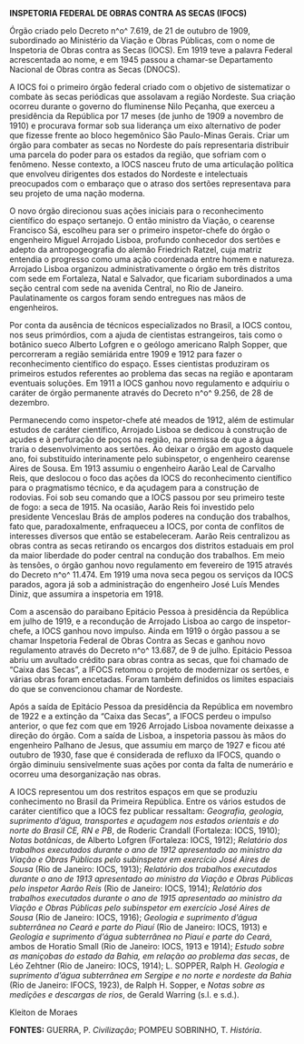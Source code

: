 **INSPETORIA FEDERAL DE OBRAS CONTRA AS SECAS (IFOCS)**

Órgão criado pelo Decreto n^o^ 7.619, de 21 de outubro de 1909,
subordinado ao Ministério da Viação e Obras Públicas, com o nome de
Inspetoria de Obras contra as Secas (IOCS). Em 1919 teve a palavra
Federal acrescentada ao nome, e em 1945 passou a chamar-se Departamento
Nacional de Obras contra as Secas (DNOCS).

A IOCS foi o primeiro órgão federal criado com o objetivo de
sistematizar o combate às secas periódicas que assolavam a região
Nordeste. Sua criação ocorreu durante o governo do fluminense Nilo
Peçanha, que exerceu a presidência da República por 17 meses (de junho
de 1909 a novembro de 1910) e procurava formar sob sua liderança um eixo
alternativo de poder que fizesse frente ao bloco hegemônico São
Paulo-Minas Gerais. Criar um órgão para combater as secas no Nordeste do
país representaria distribuir uma parcela do poder para os estados da
região, que sofriam com o fenômeno. Nesse contexto, a IOCS nasceu fruto
de uma articulação política que envolveu dirigentes dos estados do
Nordeste e intelectuais preocupados com o embaraço que o atraso dos
sertões representava para seu projeto de uma nação moderna.

O novo órgão direcionou suas ações iniciais para o reconhecimento
científico do espaço sertanejo. O então ministro da Viação, o cearense
Francisco Sá, escolheu para ser o primeiro inspetor-chefe do órgão o
engenheiro Miguel Arrojado Lisboa, profundo conhecedor dos sertões e
adepto da antropogeografia do alemão Friedrich Ratzel, cuja matriz
entendia o progresso como uma ação coordenada entre homem e natureza.
Arrojado Lisboa organizou administrativamente o órgão em três distritos
com sede em Fortaleza, Natal e Salvador, que ficariam subordinados a uma
seção central com sede na avenida Central, no Rio de Janeiro.
Paulatinamente os cargos foram sendo entregues nas mãos de engenheiros.

Por conta da ausência de técnicos especializados no Brasil, a IOCS
contou, nos seus primórdios, com a ajuda de cientistas estrangeiros,
tais como o botânico sueco Alberto Lofgren e o geólogo americano Ralph
Sopper, que percorreram a região semiárida entre 1909 e 1912 para fazer
o reconhecimento científico do espaço. Esses cientistas produziram os
primeiros estudos referentes ao problema das secas na região e apontaram
eventuais soluções. Em 1911 a IOCS ganhou novo regulamento e adquiriu o
caráter de órgão permanente através do Decreto n^o^ 9.256, de 28 de
dezembro.

Permanecendo como inspetor-chefe até meados de 1912, além de estimular
estudos de caráter científico, Arrojado Lisboa se dedicou à construção
de açudes e à perfuração de poços na região, na premissa de que a água
traria o desenvolvimento aos sertões. Ao deixar o órgão em agosto
daquele ano, foi substituído interinamente pelo subinspetor, o
engenheiro cearense Aires de Sousa. Em 1913 assumiu o engenheiro Aarão
Leal de Carvalho Reis, que deslocou o foco das ações da IOCS do
reconhecimento científico para o pragmatismo técnico, e da açudagem para
a construção de rodovias. Foi sob seu comando que a IOCS passou por seu
primeiro teste de fogo: a seca de 1915. Na ocasião, Aarão Reis foi
investido pelo presidente Venceslau Brás de amplos poderes na condução
dos trabalhos, fato que, paradoxalmente, enfraqueceu a IOCS, por conta
de conflitos de interesses diversos que então se estabeleceram. Aarão
Reis centralizou as obras contra as secas retirando os encargos dos
distritos estaduais em prol da maior liberdade do poder central na
condução dos trabalhos. Em meio às tensões, o órgão ganhou novo
regulamento em fevereiro de 1915 através do Decreto n^o^ 11.474. Em 1919
uma nova seca pegou os serviços da IOCS parados, agora já sob a
administração do engenheiro José Luís Mendes Diniz, que assumira a
inspetoria em 1918.

Com a ascensão do paraibano Epitácio Pessoa à presidência da República
em julho de 1919, e a recondução de Arrojado Lisboa ao cargo de
inspetor-chefe, a IOCS ganhou novo impulso. Ainda em 1919 o órgão passou
a se chamar Inspetoria Federal de Obras Contra as Secas e ganhou novo
regulamento através do Decreto n^o^ 13.687, de 9 de julho. Epitácio
Pessoa abriu um avultado crédito para obras contra as secas, que foi
chamado de “Caixa das Secas”, a IFOCS retomou o projeto de modernizar os
sertões, e várias obras foram encetadas. Foram também definidos os
limites espaciais do que se convencionou chamar de Nordeste.

Após a saída de Epitácio Pessoa da presidência da República em novembro
de 1922 e a extinção da “Caixa das Secas”, a IFOCS perdeu o impulso
anterior, o que fez com que em 1926 Arrojado Lisboa novamente deixasse a
direção do órgão. Com a saída de Lisboa, a inspetoria passou às mãos do
engenheiro Palhano de Jesus, que assumiu em março de 1927 e ficou até
outubro de 1930, fase que é considerada de refluxo da IFOCS, quando o
órgão diminuiu sensivelmente suas ações por conta da falta de numerário
e ocorreu uma desorganização nas obras.

A IOCS representou um dos restritos espaços em que se produziu
conhecimento no Brasil da Primeira República. Entre os vários estudos de
caráter científico que a IOCS fez publicar ressaltam: *Geografia,
geologia, suprimento d’água, transportes e açudagem nos estados
orientais e do norte do Brasil CE, RN e PB*, de Roderic Crandall
(Fortaleza: IOCS, 1910); *Notas botânicas*, de Alberto Lofgren
(Fortaleza: IOCS, 1912); *Relatório dos trabalhos executados durante o
ano de 1912 apresentado ao ministro da Viação e Obras Públicas pelo
subinspetor em exercício José Aires de Sousa* (Rio de Janeiro: IOCS,
1913); *Relatório dos trabalhos executados durante o ano de 1913
apresentado ao ministro da Viação e Obras Públicas pelo inspetor Aarão
Reis* (Rio de Janeiro: IOCS, 1914); *Relatório dos trabalhos executados
durante o ano de 1915 apresentado ao ministro da Viação e Obras Públicas
pelo subinspetor em exercício José Aires de Sousa* (Rio de Janeiro:
IOCS, 1916); *Geologia e suprimento d’água subterrânea no Ceará e parte
do Piauí* (Rio de Janeiro: IOCS, 1913) e *Geologia e suprimento d’água
subterrânea no Piauí e parte do Ceará*, ambos de Horatio Small (Rio de
Janeiro: IOCS, 1913 e 1914); *Estudo sobre as maniçobas do estado da
Bahia, em relação ao problema das secas*, de Léo Zehtner (Rio de
Janeiro: IOCS, 1914); L. SOPPER, Ralph H. *Geologia e suprimento d’água
subterrânea em Sergipe e no norte e nordeste da Bahia* (Rio de Janeiro:
IFOCS, 1923), de Ralph H. Sopper, e *Notas sobre as medições e descargas
de rios*, de Gerald Warring (s.l. e s.d.).

Kleiton de Moraes

**FONTES:** GUERRA, P. *Civilização*; POMPEU SOBRINHO, T. *História*.
